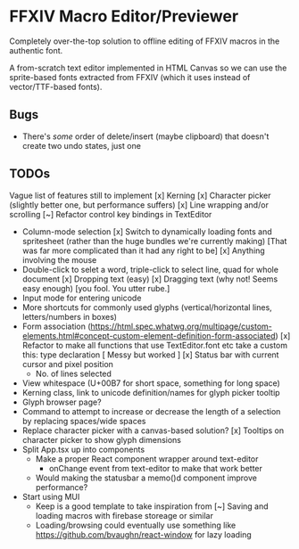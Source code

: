 # FFXIV Macro Editor/Previewer
Completely over-the-top solution to offline editing of FFXIV macros in the authentic font.

A from-scratch text editor implemented in HTML Canvas so we can use the sprite-based fonts
extracted from FFXIV (which it uses instead of vector/TTF-based fonts).
## Bugs
- There's *some* order of delete/insert (maybe clipboard) that doesn't create two undo states, just one

## TODOs
Vague list of features still to implement
[x] Kerning
[x] Character picker (slightly better one, but performance suffers)
[x] Line wrapping and/or scrolling
[~] Refactor control key bindings in TextEditor
- Column-mode selection
[x] Switch to dynamically loading fonts and spritesheet (rather than the huge bundles we're currently making)
  [That was far more complicated than it had any right to be]
[x] Anything involving the mouse
- Double-click to selet a word, triple-click to select line, quad for whole document
[x] Dropping text (easy)
[x] Dragging text (why not! Seems easy enough) [you fool. You utter rube.]
- Input mode for entering unicode
- More shortcuts for commonly used glyphs (vertical/horizontal lines, letters/numbers in boxes)
- Form association (https://html.spec.whatwg.org/multipage/custom-elements.html#concept-custom-element-definition-form-associated)
[x] Refactor to make all functions that use TextEditor.font etc take a custom this: type declaration
  [ Messy but worked ]
[x] Status bar with current cursor and pixel position
  - No. of lines selected
- View whitespace (U+00B7 for short space, something for long space)
- Kerning class, link to unicode definition/names for glyph picker tooltip
- Glyph browser page?
- Command to attempt to increase or decrease the length of a selection by replacing spaces/wide spaces
- Replace character picker with a canvas-based solution?
[x] Tooltips on character picker to show glyph dimensions
- Split App.tsx up into components
  - Make a proper React component wrapper around text-editor
    - onChange event from text-editor to make that work better
  - Would making the statusbar a memo()d component improve performance?
- Start using MUI
  - Keep is a good template to take inspiration from
[~] Saving and loading macros with firebase storeage or similar
  - Loading/browsing could eventually use something like https://github.com/bvaughn/react-window for lazy loading
